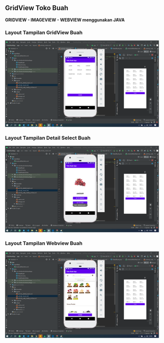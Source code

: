 
## GridView Toko Buah

**GRIDVIEW - IMAGEVIEW - WEBVIEW menggunakan JAVA**


### Layout Tampilan GridView Buah
![Screenshot](https://github.com/disebud/gridViewTokoBuah/blob/master/screenshoot/tokoBuah-1.png?raw=true)

### Layout Tampilan Detail Select Buah
![Screenshot](https://github.com/disebud/gridViewTokoBuah/blob/master/screenshoot/tokoBuah-2.png?raw=true)

### Layout Tampilan Webview Buah
![Screenshot](https://github.com/disebud/gridViewTokoBuah/blob/master/screenshoot/tokoBuah-3.png?raw=true)
